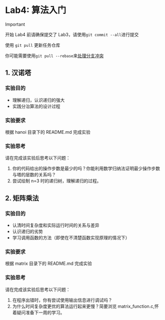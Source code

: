 # Lab4: 算法入门

> [!IMPORTANT]
> 开始 Lab4 前请确保提交了 Lab3，请使用`git commit --all`进行提交
>
> 使用 `git pull` 更新任务仓库
>
> 你可能需要使用`git pull --rebase`来[处理分支冲突](https://git-scm.com/book/zh/v2/Git-%e5%88%86%e6%94%af-%e5%8f%98%e5%9f%ba)

## 1. 汉诺塔

### 实验目的

- 理解递归，认识递归的强大
- 实践分治算法的设计过程

### 实验要求

根据 hanoi 目录下的 README.md 完成实验

### 实验思考

请在完成该实验后思考以下问题：

1. 你的代码给出的操作步数是最少的吗？你能利用数学归纳法证明最少操作步数与塔的层数的关系吗？
2. 尝试绘制 n=3 时的递归树，理解递归的过程。

## 2. 矩阵乘法

### 实验目的

- 认清时间复杂度和实际运行时间的关系与差异
- 认识递归的劣势
- 学习调用函数的方法（即使在不清楚函数实现原理的情况下）

### 实验要求

根据 matrix 目录下的 README.md 完成实验

### 实验思考

请在完成该实验后思考以下问题：

1. 在程序出错时，你有尝试使用输出信息进行调试吗？
2. 为什么时间复杂度更优的算法运行起来更慢？简要浏览 matrix_function.c,怀着疑问准备下一周的学习。
